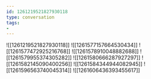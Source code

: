 ```yaml
---
id: 1261219521827930118
type: conversation
tags:
- 
---
```

![[1261219521827930118]]
![[1261577157664530434]]
![[1261577472925216768]]
![[1261578910048882688]]
![[1261579955374305282]]
![[1261580666287927297]]
![[1261582145090400256]]
![[1261584344944082945]]
![[1261596563740045314]]
![[1261606436393455617]]

